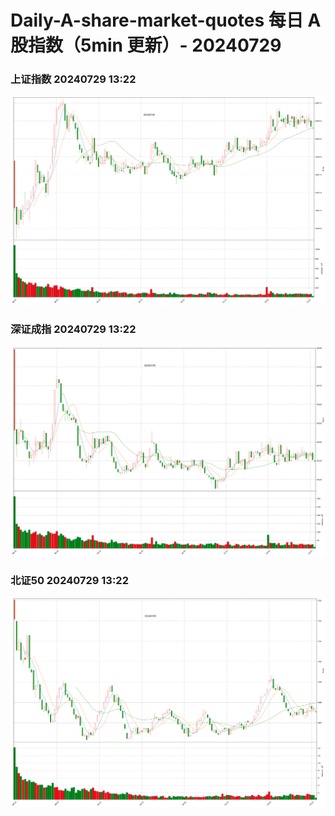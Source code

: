 
# Daily-A-share-market-quotes 每日 A 股指数（5min 更新）- 20240729

### 上证指数 20240729 13:22
![](./fig/2024/7/20240729-sh000001.png)

### 深证成指 20240729 13:22
![](./fig/2024/7/20240729-sz399001.png)

### 北证50 20240729 13:22
![](./fig/2024/7/20240729-bj899050.png)

